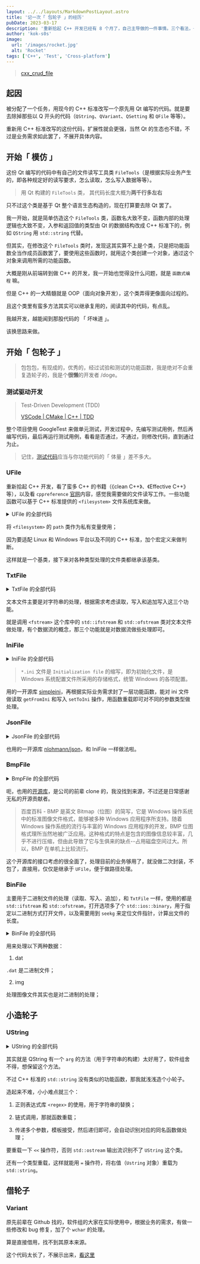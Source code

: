 ```yaml
---
layout: ../../layouts/MarkdownPostLayout.astro
title: '记一次「 包轮子 」的经历'
pubDate: 2023-03-17
description: '重新拾起 C++ 开发已经有 8 个月了，自己主导做的一件事情。三个看法，一是记住 C++ 能不造轮子，就别造轮子了；二是能做单元测试的东西，就要做单元测试；三是好好利用 ChatGPT 之类的东西来优化代码 -/- doge'
author: 'kok-s0s'
image:
  url: '/images/rocket.jpg'
  alt: 'Rocket'
tags: ['C++', 'Test', 'Cross-platform']
---
```


> [cxx_crud_file](https://github.com/kok-s0s/cxx_crud_file)

## 起因

被分配了一个任务，用现今的 C++ 标准改写一个原先用 Qt 编写的代码。就是要去除掉那些以 Q 开头的代码（`QString`、`QVariant`、`QSetting` 和 `QFile` 等等）。

重新用 C++ 标准改写的这份代码，扩展性就会更强，当然 Qt 的生态也不错，不过是业务需求如此罢了，不展开具体内容。

## 开始「 模仿 」

这份 Qt 编写的代码中有自己的文件读写工具类 `FileTools`（是根据实际业务产生的，即各种规定好的读写要求，怎么读取，怎么写入数据等等）。

> 用 Qt 构建的 `FileTools` 类， 其代码长度大概为**两千行多左右**

只不过这个类是基于 Qt 整个语言生态构造的，现在打算要去除 Qt 罢了。

我一开始，就是简单仿造这个 `FileTools` 类，函数名大致不变，函数内部的处理逻辑也大致不变，入参和返回值的类型由 Qt 的数据结构改成 C++ 标准下的，例如 `QString` 用 `std::string` 代替。

但其实，在修改这个 `FileTools` 类时，发现这其实算不上是个类，只是把功能函数全当作成员函数罢了，要使用这些函数时，就用这个类创建一个对象，通过这个对象来调用所需的功能函数。

大概是刚从前端转到做 C++ 的开发，我一开始也觉得没什么问题，就是 `函数式编程` 嘛。

但是 C++ 的一大精髓就是 OOP（面向对象开发），这个类弄得更像面向过程的。

且这个类里有蛮多方法其实可以继承复用的，阅读其中的代码，有点乱。

我越开发，越能闻到那股代码的 「 坏味道 」。

该换思路来做。

## 开始「 包轮子 」

> 包包包，有现成的，优秀的，经过试验和测试的功能函数，我是绝对不会重复造轮子的，我是个**很懒**的开发者 /doge。

### 测试驱动开发

> Test-Driven Development (TDD)
>
> [VSCode | CMake | C++ | TDD](https://vscode-cmake-cxx-tdd.netlify.app)

整个项目使用 GoogleTest 来做单元测试，开发过程中，先编写测试用例，然后再编写代码，最后再运行测试用例，看看是否通过，不通过，则修改代码，直到通过为止。

> 记住，[测试代码](https://github.com/kok-s0s/cxx_crud_file/blob/main/main.cpp)应当与你功能代码的「 体量 」差不多大。

### UFile

重新拾起 C++ 开发，看了蛮多 C++ 的书籍（《clean C++》、《Effective C++》等），以及看 `cppreference` [官网](https://en.cppreference.com/w/)内容，感觉我需要做的文件读写工作。一些功能函数可以基于 C++ 标准提供的 `<filesystem>` 文件系统库来做。

<details><summary>UFile 的全部代码</summary>

```cpp
#ifndef UFILE_HPP_
#define UFILE_HPP_

#include <iostream>
#include <string>

#include "Tools.hpp"

#if defined(__clang__) || defined(__GNUC__)
#define CPP_STANDARD __cplusplus
#elif defined(_MSC_VER)
#define CPP_STANDARD _MSVC_LANG
#endif

#if CPP_STANDARD >= 201103L && CPP_STANDARD < 201703L
#include <cstring>
#include <experimental/filesystem>
namespace fs = std::experimental::filesystem;
#endif
#if CPP_STANDARD >= 201703L
#include <filesystem>
namespace fs = std::filesystem;
#endif

class UFile {
 private:
  fs::path _p;

 public:
  explicit UFile(const std::string &path) : _p(path) {}
  explicit UFile(const fs::path &path) : _p(path) {}

  std::string path() { return _p.string(); }
};

#endif  // UFILE_HPP_
```

</details>

将 `<filesystem>` 的 `path` 类作为私有变量使用；

因为要适配 Linux 和 Windows 平台以及不同的 C++ 标准，加个宏定义来做判断。

这样就是一个基类，接下来对各种类型处理的文件类都继承该基类。

### TxtFile

<details><summary>TxtFile 的全部代码</summary>

```cpp
#ifndef TXTFILE_HPP_
#define TXTFILE_HPP_

#include <fstream>

#include "UFile.hpp"

class TxtFile : public UFile {
 private:
  std::string _data;

 public:
  explicit TxtFile(const std::string& path) : UFile(path) {}
  explicit TxtFile(const fs::path& path) : UFile(path) {}

  std::string getData() const { return _data; }

  void setData(const std::string& data) { _data = data; }

  bool readData() {
    std::ifstream file(path());
    if (!file) {
      return false;
    }

    _data.assign((std::istreambuf_iterator<char>(file)),
                 std::istreambuf_iterator<char>());

    file.close();
    return true;
  }

  bool writeData() {
    std::ofstream file(path());
    if (!file) {
      return false;
    }

    file << _data;
    return true;
  }

  bool appendWriteData(const std::string& data) {
    std::ofstream file(path(), std::ios_base::app);
    if (!file) {
      return false;
    }

    file << data;
    return true;
  }
};

#endif  // TXTFILE_HPP_
```

</details>

文本文件主要是对字符串的处理，根据需求考虑读取，写入和追加写入这三个功能。

就是调用 `<fstream>` 这个库中的 `std::ifstream` 和 `std::ofstream` 类对文本文件做处理，有个数据流的概念，那三个功能就是对数据流做些处理即可。

### IniFile

<details><summary>IniFile 的全部代码</summary>

```cpp
#ifndef INIFILE_HPP_
#define INIFILE_HPP_

#include "UFile.hpp"
#include "ini/SimpleIni.h"

class IniFile : public UFile {
 private:
  CSimpleIniA _ini;

 public:
  explicit IniFile(const std::string &path) : UFile(path) {}
  explicit IniFile(const fs::path &path) : UFile(path) {}
  ~IniFile() {}

  bool setup() {
    _ini.SetUnicode();
    SI_Error rc = _ini.LoadFile(path().c_str());
    if (rc < 0) return false;
    return true;
  }

  void getFromIni(const std::string &section, const std::string &key,
                  std::string &param, const char *defaultVal) {
    param = _ini.GetValue(section.c_str(), key.c_str(), defaultVal);
  }

  template <typename T>
  void getFromIni(const std::string &section, const std::string &key, T &param,
                  const T defaultVal) {
    std::string paramType = typeid(T).name();
    std::string tempParam;
    tempParam = _ini.GetValue(section.c_str(), key.c_str(),
                              std::to_string(defaultVal).c_str());

    if (paramType[0] == 'i')
      param = static_cast<T>(stoi(tempParam));
    else if (paramType[0] == 'f')
      param = static_cast<T>(stof(tempParam));
    else if (paramType[0] == 'd')
      param = static_cast<T>(stod(tempParam));
    else if (paramType[0] == 'b')
      if (tempParam == "false" || tempParam == "0")
        param = false;
      else if (tempParam == "true" || tempParam == "1")
        param = true;
  }

  template <typename T>
  void getFromIni(const std::string &section, const std::string &key, T *param,
                  const T *defaultVal, const int &size) {
    int index = 0;

    std::string paramType = typeid(T).name();

    if (_ini.GetValue(section.c_str(), key.c_str()) == nullptr)
      while (index <= size - 1) {
        param[index] = defaultVal[index];
        index++;
      }
    else {
      std::string tempParamArrayStr =
          _ini.GetValue(section.c_str(), key.c_str());
      std::vector<std::string> tempParamArray =
          split(tempParamArrayStr, " ,\t\n");

      if (paramType[0] == 'i')
        for (int i = 0; i < tempParamArray.size(); ++i)
          param[index++] = static_cast<T>(stoi(tempParamArray[i]));
      else if (paramType[0] == 'f')
        for (int i = 0; i < tempParamArray.size(); ++i)
          param[index++] = static_cast<T>(stof(tempParamArray[i]));
      else if (paramType[0] == 'd')
        for (int i = 0; i < tempParamArray.size(); ++i)
          param[index++] = static_cast<T>(stod(tempParamArray[i]));

      while (index <= size - 1) {
        param[index] = defaultVal[index];
        index++;
      }
    }
  }

  void setToIni(const std::string &section, const std::string &key,
                const char *fromValue) {
    _ini.SetValue(section.c_str(), key.c_str(), fromValue);
  }

  template <typename T>
  void setToIni(const std::string &section, const std::string &key,
                const T fromValue) {
    std::string valueType = typeid(T).name();
    std::string toValue;

    if (valueType[0] == 'i')
      toValue = std::to_string(fromValue);
    else if (valueType[0] == 'f')
      toValue = std::to_string(fromValue);
    else if (valueType[0] == 'd')
      toValue = std::to_string(fromValue);
    else if (valueType[0] == 'b')
      if ((bool)fromValue == false)
        toValue = "false";
      else if ((bool)fromValue == true)
        toValue = "true";

    _ini.SetValue(section.c_str(), key.c_str(), toValue.c_str());
  }

  template <typename T>
  void setToIni(const std::string &section, const std::string &key,
                const T *fromValueArr, const int &size) {
    if (size <= 0) return;

    std::string valueType = typeid(T).name();
    std::string toValueArr;

    if (valueType[0] == 'i')
      for (int i = 0; i < size; ++i) {
        toValueArr += std::to_string(fromValueArr[i]);
        if (i != size - 1) toValueArr += ", ";
      }
    else if (valueType[0] == 'f')
      for (int i = 0; i < size; ++i) {
        toValueArr += std::to_string(fromValueArr[i]);
        if (i != size - 1) toValueArr += ", ";
      }
    else if (valueType[0] == 'd')
      for (int i = 0; i < size; ++i) {
        toValueArr += std::to_string(fromValueArr[i]);
        if (i != size - 1) toValueArr += ", ";
      }

    _ini.SetValue(section.c_str(), key.c_str(), toValueArr.c_str());
  }

  void save() {
    std::string output;
    _ini.Save(output);
    _ini.SaveFile(path().c_str());
  }
};

#endif  // INIFILE_HPP_
```

</details>

> `*.ini` 文件是 `Initialization file` 的缩写，即为初始化文件，是 Windows 系统配置文件所采用的存储格式，统管 Windows 的各项配置。

用的一开源库 [simpleini](https://github.com/brofield/simpleini)，再根据实际业务需求封了一层功能函数，能对 ini 文件做读取 `getFromIni` 和写入 `setToIni` 操作，用函数重载即可对不同的参数类型做处理。

### JsonFile

<details><summary>JsonFile 的全部代码</summary>

```cpp
#ifndef JSONFILE_HPP_
#define JSONFILE_HPP_

#include "UFile.hpp"
#include "json/json.hpp"

using json = nlohmann::json;

class JsonFile : public UFile {
 public:
  json _data;

  explicit JsonFile(const std::string &path) : UFile(path) {}
  explicit JsonFile(const fs::path &path) : UFile(path) {}
  ~JsonFile() {}

  bool setup() {
    std::ifstream file(path());
    if (!file) {
      return false;
    }

    file >> _data;

    file.close();
    return true;
  }

  void getFromJson(const std::string &key, std::string &param,
                   const std::string &defaultVal) {
    if (key == "") {
      param = defaultVal;
      return;
    }

    json temp = _data;
    std::vector<std::string> keyArr = split(key, ".");

    for (int i = 0; i < keyArr.size() - 1; ++i)
      if (temp.contains(keyArr[i])) temp = temp.at(keyArr[i]);

    if (temp.contains(keyArr[keyArr.size() - 1]))
      param = temp.at(keyArr[keyArr.size() - 1]);
    else
      param = defaultVal;
  }

  template <typename T>
  void getFromJson(const std::string &key, T &param, T defaultVal) {
    if (key == "") {
      param = defaultVal;
      return;
    }

    json temp = _data;
    std::vector<std::string> keyArr = split(key, ".");

    for (int i = 0; i < keyArr.size() - 1; ++i)
      if (temp.contains(keyArr[i])) temp = temp.at(keyArr[i]);

    if (temp.contains(keyArr[keyArr.size() - 1]))
      param = temp.at(keyArr[keyArr.size() - 1]);
    else
      param = defaultVal;
  }

  void getFromJson(const std::string &key, std::string *param,
                   const std::string *defaultVal, const int &size) {
    int index = 0;

    if (key == "") {
      for (int i = index; i < size; ++i) param[i] = defaultVal[i];
      return;
    }

    json temp = _data;
    std::vector<std::string> keyArr = split(key, ".");

    for (int i = 0; i < keyArr.size() - 1; ++i)
      if (temp.contains(keyArr[i])) temp = temp.at(keyArr[i]);

    if (temp.contains(keyArr[keyArr.size() - 1])) {
      const json thisKeyArrValue = temp.at(keyArr[keyArr.size() - 1]);

      for (int i = 0; i < thisKeyArrValue.size(); ++i)
        param[index++] = thisKeyArrValue[index];
    }

    if (index < size)
      for (int i = index; i < size; ++i) param[i] = defaultVal[i];
  }

  template <typename T>
  void getFromJson(const std::string &key, T *param, const T *defaultVal,
                   const int &size) {
    int index = 0;

    if (key == "") {
      for (int i = index; i < size; ++i) param[i] = defaultVal[i];
      return;
    }

    json temp = _data;
    std::vector<std::string> keyArr = split(key, ".");

    for (int i = 0; i < keyArr.size() - 1; ++i)
      if (temp.contains(keyArr[i])) temp = temp.at(keyArr[i]);

    if (temp.contains(keyArr[keyArr.size() - 1])) {
      const json thisKeyArrValue = temp.at(keyArr[keyArr.size() - 1]);

      for (int i = 0; i < thisKeyArrValue.size(); ++i)
        param[index++] = thisKeyArrValue[index];
    }

    if (index < size)
      for (int i = index; i < size; ++i) param[i] = defaultVal[i];
  }

  void save() {
    std::ofstream file(path());
    file << _data;
    file.flush();
  }
};

#endif  // JSONFILE_HPP_
```

</details>

也用的一开源库 [nlohmann/json](https://github.com/nlohmann/json)，和 IniFile 一样做法啦。

### BmpFile

<details><summary>BmpFile 的全部代码</summary>

```cpp
#ifndef BMPFILE_HPP_
#define BMPFILE_HPP_

#include "UFile.hpp"
#include "bmp/BMP.h"

class BmpFile : public UFile {
 public:
  explicit BmpFile(const std::string& path) : UFile(path) {}
  explicit BmpFile(const fs::path& path) : UFile(path) {}
  ~BmpFile() {}
};

#endif  // BMPFILE_HPP_
```

</details>

呃，也用的[开源库](https://github.com/kok-s0s/cxx_crud_file/blob/main/bmp/BMP.h)，是公司的前辈 clone 的，我没找到来源，不过还是日常感谢无私的开源贡献者。

> 百度百科 - BMP 是英文 Bitmap（位图）的简写，它是 Windows 操作系统中的标准图像文件格式，能够被多种 Windows 应用程序所支持。随着 Windows 操作系统的流行与丰富的 Windows 应用程序的开发，BMP 位图格式理所当然地被广泛应用。这种格式的特点是包含的图像信息较丰富，几乎不进行压缩，但由此导致了它与生俱来的缺点--占用磁盘空间过大。所以，BMP 在单机上比较流行。

这个开源库的接口考虑的很全面了，处理目前的业务够用了，就没做二次封装，不包了，直接用，仅仅是继承于 `UFile`，便于做路径处理。

### BinFile

主要用于二进制文件的处理（读取、写入、追加），和 `TxtFile` 一样，使用的都是 `std::ifstream` 和 `std::ofstream`，打开选项多了个 `std::ios::binary`，用于指定以二进制方式打开文件，以及需要用到 `seekg` 来定位文件指针，计算出文件的长度。

<details><summary>BinFile 的全部代码</summary>

```cpp
#ifndef BINFILE_HPP_
#define BINFILE_HPP_

#include <fstream>
#include <vector>

#include "UFile.hpp"

class BinFile : public UFile {
 private:
  std::vector<uint8_t> _data;
  int _length = 0;

 public:
  explicit BinFile(const std::string &path) : UFile(path) {}
  explicit BinFile(const fs::path &path) : UFile(path) {}

  void setData(const std::vector<uint8_t> &data) { _data = data; }

  std::vector<uint8_t> getData() const { return _data; }

  void setLength(const int &length) { _length = length; }

  int getLength() const { return _length; }

  bool readData() {
    std::ifstream file(path(), std::ios::in | std::ios::binary);
    if (!file) {
      return false;
    }

    file.seekg(0, std::ios::end);
    _length = (int)file.tellg();
    file.seekg(0, std::ios::beg);

    _data.resize(_length);
    file.read((char *)_data.data(), _length);

    file.close();
    return true;
  }

  bool writeData() {
    std::ofstream file(path(), std::ios::out | std::ios::binary);
    if (!file) {
      return false;
    }

    file.write((const char *)_data.data(), _length);

    file.close();
    return true;
  }

  bool appendWriteData(std::vector<uint8_t> data) {
    std::ofstream file(path(),
                       std::ios::out | std::ios::binary | std::ios::app);
    if (!file) {
      return false;
    }

    _data.insert(_data.end(), data.begin(), data.end());
    _length = (int)_data.size();

    file.write((const char *)_data.data(), _length);

    file.close();
    return true;
  }
};

#endif  // BINFILE_HPP_
```

</details>

用来处理以下两种数据：

1. dat

`.dat` 是二进制文件；

2. img

处理图像文件其实也是对二进制的处理；

## 小造轮子

### UString

<details><summary>UString 的全部代码</summary>

```cpp
#ifndef USTRING_HPP_
#define USTRING_HPP_

#include <regex>
#include <string>
#include <vector>

class UString {
 private:
  std::string _content;

 public:
  UString() : _content("") {}
  explicit UString(const std::string &content) : _content(content) {}
  ~UString() {}

  UString args(const std::string &substitution) {
    std::string upToDateContent = "";
    std::string suffix = "";

    std::regex percentSign("%([1-9]{1})");

    auto content_begin =
        std::sregex_iterator(_content.begin(), _content.end(), percentSign);
    auto content_end = std::sregex_iterator();

    for (std::sregex_iterator i = content_begin; i != content_end; ++i) {
      std::smatch match = *i;
      std::string match_str = match.str();

      int index = match_str[1] - '1';

      if (index == 0)
        upToDateContent += match.prefix().str() + substitution;
      else
        upToDateContent += match.prefix().str() + "%" + std::to_string(index);

      suffix = match.suffix();
    }

    upToDateContent += suffix;

    return UString(upToDateContent);
  }

  UString args(const char *substitution) {
    return args(std::string(substitution));
  }

  template <typename T>
  UString args(T substitution) {
    return args(std::to_string(substitution));
  }

  template <class T, class... Args>
  UString args(T head, Args... rest) {
    UString result(_content);
    result = result.args(head);
    result = result.args(rest...);
    return result;
  }

  operator std::string() { return _content; }

  const char *c_str() { return _content.c_str(); }

  friend std::ostream &operator<<(std::ostream &os, const UString &uString) {
    os << uString._content;
    return os;
  }
};

#endif  // USTRING_HPP_
```

</details>

其实就是 QString 有一个 `arg` 的方法（用于字符串的构建）太好用了，软件组舍不得，想保留这个方法。

不过 C++ 标准的 `std::string` 没有类似的功能函数，那我就浅浅造个小轮子。

造起来不难，小小难点就三个：

1. 正则表达式库 `<regex>` 的使用，用于字符串的替换；

2. 链式调用，那就函数重载；

3. 传递多个参数，模板接受，然后递归即可，会自动识别对应的同名函数做处理；

要重载一下 `<<` 操作符，否则 `std::ostream` 输出流识别不了 `UString` 这个类。

还有一个类型重载，这样就能用 `=` 操作符，将右值（`Ustring` 对象）重载为 `std::string`。

## 借轮子

### Variant

原先前辈在 Github 找的，软件组的大家在实际使用中，根据业务的需求，有做一些修改和 bug 修复，加了个 `wchar` 的处理。

算是直接借用，找不到其原本来源。

这个代码太长了，不展示出来，[看这里](https://github.com/kok-s0s/cxx_crud_file/blob/main/Variant.hpp)
